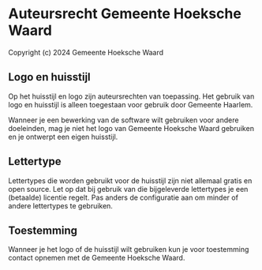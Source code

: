 # Auteursrecht Gemeente Hoeksche Waard

Copyright (c) 2024 Gemeente Hoeksche Waard

## Logo en huisstijl

Op het huisstijl en logo zijn auteursrechten van toepassing. Het gebruik van logo en huisstijl is alleen toegestaan voor gebruik door Gemeente Haarlem.

Wanneer je een bewerking van de software wilt gebruiken voor andere doeleinden, mag je niet het logo van Gemeente Hoeksche Waard gebruiken en je ontwerpt een eigen huisstijl.

## Lettertype

Lettertypes die worden gebruikt voor de huisstijl zijn niet allemaal gratis en open source. Let op dat bij gebruik van die bijgeleverde lettertypes je een (betaalde) licentie regelt. Pas anders de configuratie aan om minder of andere lettertypes te gebruiken.

## Toestemming

Wanneer je het logo of de huisstijl wilt gebruiken kun je voor toestemming contact opnemen met de Gemeente Hoeksche Waard.

